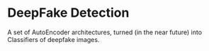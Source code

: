 # DeepFake Detection
 
A set of AutoEncoder architectures, turned (in the near future) into Classifiers of deepfake images.
